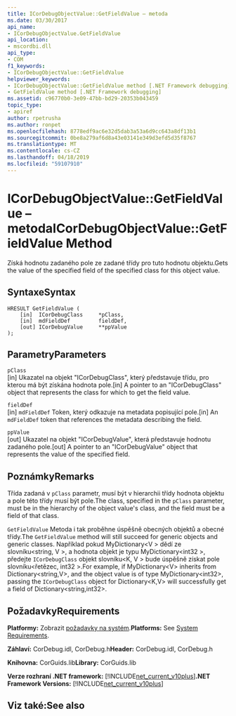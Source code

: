 ```yaml
---
title: ICorDebugObjectValue::GetFieldValue – metoda
ms.date: 03/30/2017
api_name:
- ICorDebugObjectValue.GetFieldValue
api_location:
- mscordbi.dll
api_type:
- COM
f1_keywords:
- ICorDebugObjectValue::GetFieldValue
helpviewer_keywords:
- ICorDebugObjectValue::GetFieldValue method [.NET Framework debugging]
- GetFieldValue method [.NET Framework debugging]
ms.assetid: c96770b0-3e09-47bb-bd29-20353b043459
topic_type:
- apiref
author: rpetrusha
ms.author: ronpet
ms.openlocfilehash: 8778edf9ac6e32d5dab3a53a6d9cc643a8df13b1
ms.sourcegitcommit: 0be8a279af6d8a43e03141e349d3efd5d35f8767
ms.translationtype: MT
ms.contentlocale: cs-CZ
ms.lasthandoff: 04/18/2019
ms.locfileid: "59107910"
---
```

# <a name="icordebugobjectvaluegetfieldvalue-method"></a><span data-ttu-id="cee6d-102">ICorDebugObjectValue::GetFieldValue – metoda</span><span class="sxs-lookup"><span data-stu-id="cee6d-102">ICorDebugObjectValue::GetFieldValue Method</span></span>
<span data-ttu-id="cee6d-103">Získá hodnotu zadaného pole ze zadané třídy pro tuto hodnotu objektu.</span><span class="sxs-lookup"><span data-stu-id="cee6d-103">Gets the value of the specified field of the specified class for this object value.</span></span>  
  
## <a name="syntax"></a><span data-ttu-id="cee6d-104">Syntaxe</span><span class="sxs-lookup"><span data-stu-id="cee6d-104">Syntax</span></span>  
  
```  
HRESULT GetFieldValue (  
    [in]  ICorDebugClass     *pClass,  
    [in]  mdFieldDef         fieldDef,  
    [out] ICorDebugValue     **ppValue  
);  
```  
  
## <a name="parameters"></a><span data-ttu-id="cee6d-105">Parametry</span><span class="sxs-lookup"><span data-stu-id="cee6d-105">Parameters</span></span>  
 `pClass`  
 <span data-ttu-id="cee6d-106">[in] Ukazatel na objekt "ICorDebugClass", který představuje třídu, pro kterou má být získána hodnota pole.</span><span class="sxs-lookup"><span data-stu-id="cee6d-106">[in] A pointer to an "ICorDebugClass" object that represents the class for which to get the field value.</span></span>  
  
 `fieldDef`  
 <span data-ttu-id="cee6d-107">[in] `mdFieldDef` Token, který odkazuje na metadata popisující pole.</span><span class="sxs-lookup"><span data-stu-id="cee6d-107">[in] An `mdFieldDef` token that references the metadata describing the field.</span></span>  
  
 `ppValue`  
 <span data-ttu-id="cee6d-108">[out] Ukazatel na objekt "ICorDebugValue", která představuje hodnotu zadaného pole.</span><span class="sxs-lookup"><span data-stu-id="cee6d-108">[out] A pointer to an "ICorDebugValue" object that represents the value of the specified field.</span></span>  
  
## <a name="remarks"></a><span data-ttu-id="cee6d-109">Poznámky</span><span class="sxs-lookup"><span data-stu-id="cee6d-109">Remarks</span></span>  
 <span data-ttu-id="cee6d-110">Třída zadaná v `pClass` parametr, musí být v hierarchii třídy hodnota objektu a pole této třídy musí být pole.</span><span class="sxs-lookup"><span data-stu-id="cee6d-110">The class, specified in the `pClass` parameter, must be in the hierarchy of the object value's class, and the field must be a field of that class.</span></span>  
  
 <span data-ttu-id="cee6d-111">`GetFieldValue` Metoda i tak proběhne úspěšně obecných objektů a obecné třídy.</span><span class="sxs-lookup"><span data-stu-id="cee6d-111">The `GetFieldValue` method will still succeed for generic objects and generic classes.</span></span> <span data-ttu-id="cee6d-112">Například pokud MyDictionary\<V > dědí ze slovníku\<string, V >, a hodnota objekt je typu MyDictionary\<int32 >, předejte `ICorDebugClass` objekt slovníku\<K, V > bude úspěšně získat pole slovníku\<řetězec, int32 >.</span><span class="sxs-lookup"><span data-stu-id="cee6d-112">For example, if MyDictionary\<V> inherits from Dictionary\<string,V>, and the object value is of type MyDictionary\<int32>, passing the `ICorDebugClass` object for Dictionary\<K,V> will successfully get a field of Dictionary\<string,int32>.</span></span>  
  
## <a name="requirements"></a><span data-ttu-id="cee6d-113">Požadavky</span><span class="sxs-lookup"><span data-stu-id="cee6d-113">Requirements</span></span>  
 <span data-ttu-id="cee6d-114">**Platformy:** Zobrazit [požadavky na systém](../../../../docs/framework/get-started/system-requirements.md).</span><span class="sxs-lookup"><span data-stu-id="cee6d-114">**Platforms:** See [System Requirements](../../../../docs/framework/get-started/system-requirements.md).</span></span>  
  
 <span data-ttu-id="cee6d-115">**Záhlaví:** CorDebug.idl, CorDebug.h</span><span class="sxs-lookup"><span data-stu-id="cee6d-115">**Header:** CorDebug.idl, CorDebug.h</span></span>  
  
 <span data-ttu-id="cee6d-116">**Knihovna:** CorGuids.lib</span><span class="sxs-lookup"><span data-stu-id="cee6d-116">**Library:** CorGuids.lib</span></span>  
  
 <span data-ttu-id="cee6d-117">**Verze rozhraní .NET framework:** [!INCLUDE[net_current_v10plus](../../../../includes/net-current-v10plus-md.md)]</span><span class="sxs-lookup"><span data-stu-id="cee6d-117">**.NET Framework Versions:** [!INCLUDE[net_current_v10plus](../../../../includes/net-current-v10plus-md.md)]</span></span>  
  
## <a name="see-also"></a><span data-ttu-id="cee6d-118">Viz také:</span><span class="sxs-lookup"><span data-stu-id="cee6d-118">See also</span></span>
